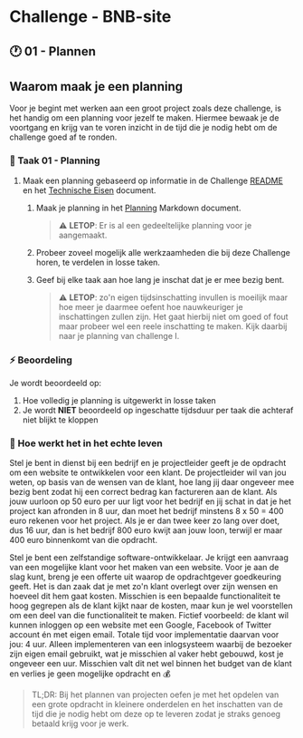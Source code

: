 # Challenge - BNB-site

## :clock1: 01 - Plannen

## Waarom maak je een planning

Voor je begint met werken aan een groot project zoals deze challenge, is het handig om een planning voor jezelf te maken. Hiermee bewaak je de voortgang en krijg van te voren inzicht in de tijd die je nodig hebt om de challenge goed af te ronden.

### :hammer: Taak 01 - Planning

1. Maak een planning gebaseerd op informatie in de Challenge [README](../../README.md) en het [Technische Eisen](../Taak03-Realiseren/technische-eisen.md) document.
   1. Maak je planning in het [Planning](student-planning.md) Markdown document.
        > :warning: **LETOP**: Er is al een gedeeltelijke planning voor je aangemaakt.
   2. Probeer zoveel mogelijk alle werkzaamheden die bij deze Challenge horen, te verdelen in losse taken.
   3. Geef bij elke taak aan hoe lang je inschat dat je er mee bezig bent.  

        > :warning: **LETOP**: zo'n eigen tijdsinschatting invullen is moeilijk maar hoe meer je daarmee oefent hoe nauwkeuriger je inschattingen zullen zijn. Het gaat hierbij niet om goed of fout maar probeer wel een reele inschatting te maken. Kijk daarbij naar je planning van challenge I.

### :zap: Beoordeling

Je wordt beoordeeld op:

1. Hoe volledig je planning is uitgewerkt in losse taken
2. Je wordt **NIET** beoordeeld op ingeschatte tijdsduur per taak die achteraf niet blijkt te kloppen

### :gift: Hoe werkt het in het echte leven

Stel je bent in dienst bij een bedrijf en je projectleider geeft je de opdracht om een website te ontwikkelen voor een klant. De projectleider wil van jou weten, op basis van de wensen van de klant, hoe lang jij daar ongeveer mee bezig bent zodat hij een correct bedrag kan factureren aan de klant. Als jouw uurloon op 50 euro per uur ligt voor het bedrijf en jij schat in dat je het project kan afronden in 8 uur, dan moet het bedrijf minstens 8 x 50 = 400 euro rekenen voor het project. Als je er dan twee keer zo lang over doet, dus 16 uur, dan is het bedrijf 800 euro kwijt aan jouw loon, terwijl er maar 400 euro binnenkomt van die opdracht.

Stel je bent een zelfstandige software-ontwikkelaar. Je krijgt een aanvraag van een mogelijke klant voor het maken van een website. Voor je aan de slag kunt, breng je een offerte  uit waarop de opdrachtgever goedkeuring geeft. Het is dan zaak dat je met zo'n klant overlegt over zijn wensen en hoeveel dit hem gaat kosten. Misschien is een bepaalde functionaliteit te hoog gegrepen als de klant kijkt naar de kosten, maar kun je wel voorstellen om een deel van die functionaliteit te maken. Fictief voorbeeld: de klant wil kunnen inloggen op een website met een Google, Facebook of Twitter account én met eigen email. Totale tijd voor implementatie daarvan voor jou: 4 uur. Alleen implementeren van een inlogsysteem waarbij de bezoeker zijn eigen email gebruikt, wat je misschien al vaker hebt gebouwd, kost je ongeveer een uur. Misschien valt dit net wel binnen het budget van de klant en verlies je geen mogelijke opdracht en :moneybag:  

> TL;DR: Bij het plannen van projecten oefen je met het opdelen van een grote opdracht in kleinere onderdelen en het inschatten van de tijd die je nodig hebt om deze op te leveren zodat je straks genoeg betaald krijg voor je werk.

